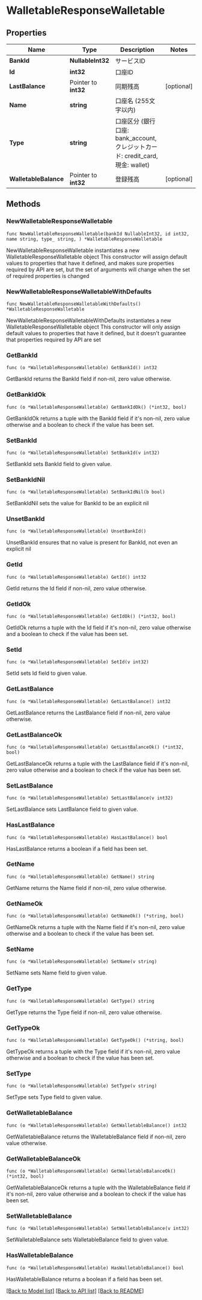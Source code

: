 # WalletableResponseWalletable

## Properties

Name | Type | Description | Notes
------------ | ------------- | ------------- | -------------
**BankId** | **NullableInt32** | サービスID | 
**Id** | **int32** | 口座ID | 
**LastBalance** | Pointer to **int32** | 同期残高 | [optional] 
**Name** | **string** | 口座名 (255文字以内) | 
**Type** | **string** | 口座区分 (銀行口座: bank_account, クレジットカード: credit_card, 現金: wallet) | 
**WalletableBalance** | Pointer to **int32** | 登録残高 | [optional] 

## Methods

### NewWalletableResponseWalletable

`func NewWalletableResponseWalletable(bankId NullableInt32, id int32, name string, type_ string, ) *WalletableResponseWalletable`

NewWalletableResponseWalletable instantiates a new WalletableResponseWalletable object
This constructor will assign default values to properties that have it defined,
and makes sure properties required by API are set, but the set of arguments
will change when the set of required properties is changed

### NewWalletableResponseWalletableWithDefaults

`func NewWalletableResponseWalletableWithDefaults() *WalletableResponseWalletable`

NewWalletableResponseWalletableWithDefaults instantiates a new WalletableResponseWalletable object
This constructor will only assign default values to properties that have it defined,
but it doesn't guarantee that properties required by API are set

### GetBankId

`func (o *WalletableResponseWalletable) GetBankId() int32`

GetBankId returns the BankId field if non-nil, zero value otherwise.

### GetBankIdOk

`func (o *WalletableResponseWalletable) GetBankIdOk() (*int32, bool)`

GetBankIdOk returns a tuple with the BankId field if it's non-nil, zero value otherwise
and a boolean to check if the value has been set.

### SetBankId

`func (o *WalletableResponseWalletable) SetBankId(v int32)`

SetBankId sets BankId field to given value.


### SetBankIdNil

`func (o *WalletableResponseWalletable) SetBankIdNil(b bool)`

 SetBankIdNil sets the value for BankId to be an explicit nil

### UnsetBankId
`func (o *WalletableResponseWalletable) UnsetBankId()`

UnsetBankId ensures that no value is present for BankId, not even an explicit nil
### GetId

`func (o *WalletableResponseWalletable) GetId() int32`

GetId returns the Id field if non-nil, zero value otherwise.

### GetIdOk

`func (o *WalletableResponseWalletable) GetIdOk() (*int32, bool)`

GetIdOk returns a tuple with the Id field if it's non-nil, zero value otherwise
and a boolean to check if the value has been set.

### SetId

`func (o *WalletableResponseWalletable) SetId(v int32)`

SetId sets Id field to given value.


### GetLastBalance

`func (o *WalletableResponseWalletable) GetLastBalance() int32`

GetLastBalance returns the LastBalance field if non-nil, zero value otherwise.

### GetLastBalanceOk

`func (o *WalletableResponseWalletable) GetLastBalanceOk() (*int32, bool)`

GetLastBalanceOk returns a tuple with the LastBalance field if it's non-nil, zero value otherwise
and a boolean to check if the value has been set.

### SetLastBalance

`func (o *WalletableResponseWalletable) SetLastBalance(v int32)`

SetLastBalance sets LastBalance field to given value.

### HasLastBalance

`func (o *WalletableResponseWalletable) HasLastBalance() bool`

HasLastBalance returns a boolean if a field has been set.

### GetName

`func (o *WalletableResponseWalletable) GetName() string`

GetName returns the Name field if non-nil, zero value otherwise.

### GetNameOk

`func (o *WalletableResponseWalletable) GetNameOk() (*string, bool)`

GetNameOk returns a tuple with the Name field if it's non-nil, zero value otherwise
and a boolean to check if the value has been set.

### SetName

`func (o *WalletableResponseWalletable) SetName(v string)`

SetName sets Name field to given value.


### GetType

`func (o *WalletableResponseWalletable) GetType() string`

GetType returns the Type field if non-nil, zero value otherwise.

### GetTypeOk

`func (o *WalletableResponseWalletable) GetTypeOk() (*string, bool)`

GetTypeOk returns a tuple with the Type field if it's non-nil, zero value otherwise
and a boolean to check if the value has been set.

### SetType

`func (o *WalletableResponseWalletable) SetType(v string)`

SetType sets Type field to given value.


### GetWalletableBalance

`func (o *WalletableResponseWalletable) GetWalletableBalance() int32`

GetWalletableBalance returns the WalletableBalance field if non-nil, zero value otherwise.

### GetWalletableBalanceOk

`func (o *WalletableResponseWalletable) GetWalletableBalanceOk() (*int32, bool)`

GetWalletableBalanceOk returns a tuple with the WalletableBalance field if it's non-nil, zero value otherwise
and a boolean to check if the value has been set.

### SetWalletableBalance

`func (o *WalletableResponseWalletable) SetWalletableBalance(v int32)`

SetWalletableBalance sets WalletableBalance field to given value.

### HasWalletableBalance

`func (o *WalletableResponseWalletable) HasWalletableBalance() bool`

HasWalletableBalance returns a boolean if a field has been set.


[[Back to Model list]](../README.md#documentation-for-models) [[Back to API list]](../README.md#documentation-for-api-endpoints) [[Back to README]](../README.md)


